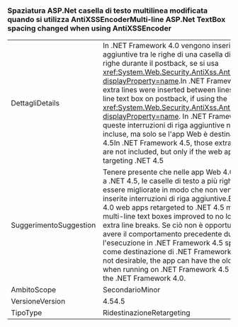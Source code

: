 ### <a name="multi-line-aspnet-textbox-spacing-changed-when-using-antixssencoder"></a><span data-ttu-id="4851d-101">Spaziatura ASP.Net casella di testo multilinea modificata quando si utilizza AntiXSSEncoder</span><span class="sxs-lookup"><span data-stu-id="4851d-101">Multi-line ASP.Net TextBox spacing changed when using AntiXSSEncoder</span></span>

|   |   |
|---|---|
|<span data-ttu-id="4851d-102">Dettagli</span><span class="sxs-lookup"><span data-stu-id="4851d-102">Details</span></span>|<span data-ttu-id="4851d-103">In .NET Framework 4.0 vengono inserite righe aggiuntive tra le righe di una casella di testo a più righe durante il postback, se si usa <xref:System.Web.Security.AntiXss.AntiXssEncoder?displayProperty=name>.</span><span class="sxs-lookup"><span data-stu-id="4851d-103">In .NET Framework 4.0, extra lines were inserted between lines of a multi-line text box on postback, if using the <xref:System.Web.Security.AntiXss.AntiXssEncoder?displayProperty=name>.</span></span> <span data-ttu-id="4851d-104">In .NET Framework 4.5 queste interruzioni di riga aggiuntive non vengono incluse, ma solo se l'app Web è destinata a .NET 4.5</span><span class="sxs-lookup"><span data-stu-id="4851d-104">In .NET Framework 4.5, those extra line breaks are not included, but only if the web app is targeting .NET 4.5</span></span>|
|<span data-ttu-id="4851d-105">Suggerimento</span><span class="sxs-lookup"><span data-stu-id="4851d-105">Suggestion</span></span>|<span data-ttu-id="4851d-106">Tenere presente che nelle app Web 4.0 ridestinate a .NET 4.5, le caselle di testo a più righe possono essere migliorate in modo che non vengano più inserite interruzioni di riga aggiuntive.</span><span class="sxs-lookup"><span data-stu-id="4851d-106">Be aware that 4.0 web apps retargeted to .NET 4.5 may have multi-line text boxes improved to no longer insert extra line breaks.</span></span> <span data-ttu-id="4851d-107">Se ciò non è opportuno, l'app può avere il comportamento precedente durante l'esecuzione in .NET Framework 4.5 specificando come destinazione di .NET Framework 4.0.</span><span class="sxs-lookup"><span data-stu-id="4851d-107">If this is not desirable, the app  can have the old behavior when running on .NET Framework 4.5 by targeting the .NET Framework 4.0.</span></span>|
|<span data-ttu-id="4851d-108">Ambito</span><span class="sxs-lookup"><span data-stu-id="4851d-108">Scope</span></span>|<span data-ttu-id="4851d-109">Secondario</span><span class="sxs-lookup"><span data-stu-id="4851d-109">Minor</span></span>|
|<span data-ttu-id="4851d-110">Versione</span><span class="sxs-lookup"><span data-stu-id="4851d-110">Version</span></span>|<span data-ttu-id="4851d-111">4.5</span><span class="sxs-lookup"><span data-stu-id="4851d-111">4.5</span></span>|
|<span data-ttu-id="4851d-112">Tipo</span><span class="sxs-lookup"><span data-stu-id="4851d-112">Type</span></span>|<span data-ttu-id="4851d-113">Ridestinazione</span><span class="sxs-lookup"><span data-stu-id="4851d-113">Retargeting</span></span>|

